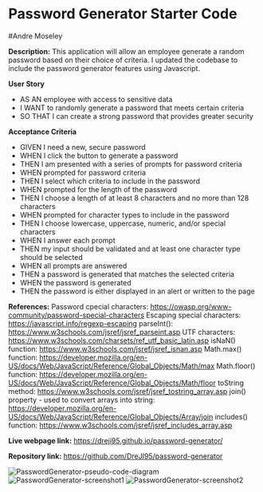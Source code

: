 # Password Generator Starter Code
#Andre Moseley

**Description:** 
This application will allow an employee generate a random password based on their choice of criteria. I updated the codebase to include the password generator features using Javascript.

**User Story**
- AS AN employee with access to sensitive data
- I WANT to randomly generate a password that meets certain criteria
- SO THAT I can create a strong password that provides greater security

**Acceptance Criteria**
- GIVEN I need a new, secure password
- WHEN I click the button to generate a password
- THEN I am presented with a series of prompts for password criteria
- WHEN prompted for password criteria
- THEN I select which criteria to include in the password
- WHEN prompted for the length of the password
- THEN I choose a length of at least 8 characters and no more than 128 characters
- WHEN prompted for character types to include in the password
- THEN I choose lowercase, uppercase, numeric, and/or special characters
- WHEN I answer each prompt
- THEN my input should be validated and at least one character type should be selected
- WHEN all prompts are answered
- THEN a password is generated that matches the selected criteria
- WHEN the password is generated
- THEN the password is either displayed in an alert or written to the page

**References:** 
Password cpecial characters: https://owasp.org/www-community/password-special-characters
Escaping special characters: https://javascript.info/regexp-escaping
parseInt(): https://www.w3schools.com/jsref/jsref_parseint.asp
UTF characters: https://www.w3schools.com/charsets/ref_utf_basic_latin.asp
isNaN() function: https://www.w3schools.com/jsref/jsref_isnan.asp
Math.max() function: https://developer.mozilla.org/en-US/docs/Web/JavaScript/Reference/Global_Objects/Math/max
Math.floor() function: https://developer.mozilla.org/en-US/docs/Web/JavaScript/Reference/Global_Objects/Math/floor
toString method: https://www.w3schools.com/jsref/jsref_tostring_array.asp
join() property - used to convert arrays into string: https://developer.mozilla.org/en-US/docs/Web/JavaScript/Reference/Global_Objects/Array/join
includes() function: https://www.w3schools.com/jsref/jsref_includes_array.asp

**Live webpage link:** https://dreji95.github.io/password-generator/


**Repository link:** https://github.com/DreJI95/password-generator

![PasswordGenerator-pseudo-code-diagram](https://user-images.githubusercontent.com/76451565/111092057-58730700-850b-11eb-9ad5-e4d087e44e03.png)
![PasswordGenerator-screenshot1](https://user-images.githubusercontent.com/76451565/111092180-b69fea00-850b-11eb-930d-c7b485087a38.PNG)
![PasswordGenerator-screenshot2](https://user-images.githubusercontent.com/76451565/111092199-c4556f80-850b-11eb-8a71-b36a7350a3d9.PNG)

